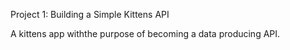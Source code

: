 Project 1: Building a Simple Kittens API

A kittens app withthe purpose of becoming a data producing API. 